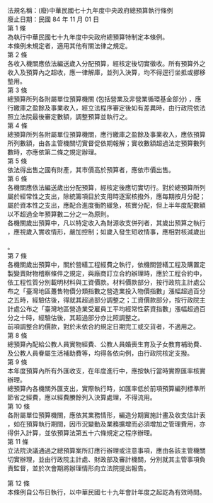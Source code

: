 法規名稱：(廢)中華民國七十九年度中央政府總預算執行條例  
廢止日期：民國 84 年 11 月 01 日  
第 1 條  
為執行中華民國七十九年度中央政府總預算特制定本條例。  
本條例未規定者，適用其他有關法律之規定。  
第 2 條  
各收入機關應依法編送歲入分配預算，經核定後切實徵收。所有預算外之  
收入及預算內之超收，應一律解庫，並列入決算，均不得逕行坐抵或挪移  
墊用。  
第 3 條  
總預算所列各附屬單位預算機關 (包括營業及非營業循環基金部分) ，應  
行繳庫之盈餘及事業收入，經立法程序審定後如有差異時，由行政院依法  
照立法院最後審定數額，調整預算並執行之。  
第 4 條  
總預算所列各附屬單位預算機關，應行繳庫之盈餘及事業收入，應依預算  
所列數額，由各主管機關切實督促依期報解；實收數額超過法定預算數列  
數時，亦應依第二條之規定辦理。  
第 5 條  
依法得出售之國有財產，其市價高於預算者，應依市價出售。  
第 6 條  
各機關應依法編送歲出分配預算，經核定後應切實切行。對於總預算所列  
屬於經常性之支出，除統籌項目於支用時逐案核撥外，應每期按月分配；  
屬於資本性之支出，應配合進度衡酌緩急，核實分配，但上半年度配數額  
以不超過全年預算數二分之一為原則。  
各機關歲出預算中，凡以特定收入為財源收支併列者，其歲出預算之執行  
，應視歲入實收情形，嚴加控制；如歲入發生短收情事，應相對核減歲出  


。  
第 7 條  
各機關歲出預算中，關於營繕工程經費之執行，依機關營繕工程及購置定  
製變賣財物稽察條件之規定，與廠商訂立合約辦理時，應於工程合約中，  
依工程性質分別載明材料與工資價款。材料價款部分，按行政院主計處公  
布之「臺灣地區躉售物價分類指數之營造業投入物價指數」漲幅超過百分  
之五時，經驗估後，得就其超過部分調整之；工資價款部分，按行政院主  
計處公布之「臺灣地區營造業受雇員工平均經常性薪資指數」漲幅超過百  
分之十時，經驗估後，其超過部分亦比照調整之。  
前項調整合約價款，對於未依合約規定日期完工或交貨者，不適用之。  
第 8 條  
總預算內配給公教人員實物經費、公教人員婚喪生育及子女教育補助費、  
及公教人員眷屬生活補助費等，均得各依向例，由行政院核定支撥。  
第 9 條  
本年度預算內所有外匯收支，在年度進行中，應按執行當時實際匯率核實  
辦理。  
總預算內各機關外匯支出，實際執行時，如匯率低於前項預算編列標準所  
節省之經費，應以經費賸餘列入決算處理，不得流用。  
第 10 條  
各附屬單位預算機關，應依其業務情形，編造分期實施計畫及收支估計表  
，如在預算執行期間，因市況變動及業務擴增而必須增加之管理費用，亦  
得併入計算，並依預算法第五十六條規定之程序辦理。  
第 11 條  
立法院決議通過之總預算案所訂應行辦理或注意事項，應由各該主管機關  
切實辦理，並由行政院主計處、財政部及審計機關，分別就其主管事項負  
責監督，並於次會期將辦理情形向立法院提出報告。  


第 12 條  
本條例自公布日執行，以中華民國七十九年會計年度之起訖為有效時間。  


